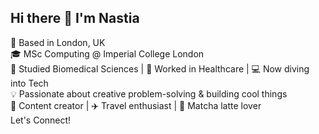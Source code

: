 ## Hi there 👋 I'm Nastia

📍 Based in London, UK </br>
🎓 MSc Computing @ Imperial College London</br>
🧪 Studied Biomedical Sciences | 🏥 Worked in Healthcare | 💻 Now diving into Tech</br>
💡 Passionate about creative problem-solving & building cool things</br>
📸 Content creator | ✈️ Travel enthusiast | 🍃 Matcha latte lover</br>
Let's Connect!</br>
<!--
**nxstiaa/nxstiaa** is a ✨ _special_ ✨ repository because its `README.md` (this file) appears on your GitHub profile.

Here are some ideas to get you started:

- 🔭 I’m currently working on ...
- 🌱 I’m currently learning ...
- 👯 I’m looking to collaborate on ...
- 🤔 I’m looking for help with ...
- 💬 Ask me about ...
- 📫 How to reach me: ...
- 😄 Pronouns: ...
- ⚡ Fun fact: ...
-->

